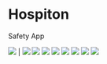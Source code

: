 # Hospiton
Safety App

![](App%20screenshots/Screenshot_2019-11-19-18-48-48-255_com.example.hospiton.png) | ![](App%20screenshots/Screenshot_2019-11-19-18-48-50-225_com.example.hospiton.png)
![](App%20screenshots/Screenshot_2019-11-19-18-48-58-811_com.example.hospiton.png)
![](App%20screenshots/Screenshot_2019-11-19-18-49-02-640_com.example.hospiton.png)
![](App%20screenshots/Screenshot_2019-11-19-18-49-06-078_com.example.hospiton.png)
![](App%20screenshots/Screenshot_2019-11-19-18-49-20-151_com.example.hospiton.png)
![](App%20screenshots/Screenshot_2019-11-19-18-50-15-463_com.example.hospiton.png)
![](App%20screenshots/Screenshot_2019-11-19-18-50-46-584_com.example.hospiton.png)
![](App%20screenshots/Screenshot_2019-11-19-18-50-56-689_com.example.hospiton.png)
